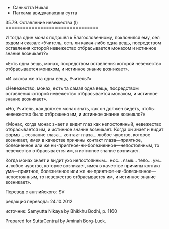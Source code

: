 









* Саньютта Никая
* Патхама авиджапахана сутта


35\.79\. Оставление невежества \(I\)
\=\=\=\=\=\=\=\=\=\=\=\=\=\=\=\=\=\=\=\=\=\=\=\=\=\=\=\=\=\=\=\=



И тогда один монах подошёл к Благословенному, поклонился ему, сел рядом и сказал: «Учитель, есть ли какая\-либо одна вещь, посредством оставления которой невежество отбрасывается монахом и истинное знание возникает?»


«Есть одна вещь, монах, посредством оставления которой невежество отбрасывается монахом, и истинное знание возникает»\.


«И какова же эта одна вещь, Учитель?»


«Невежество, монах, есть та самая одна вещь, посредством оставления которой невежество отбрасывается монахом, и истинное знание возникает»\.


«Но, Учитель, как должен монах знать, как он должен видеть, чтобы невежество было отброшено им, и истинное знание возникло?»


«Монах, когда монах знает и видит глаз как непостоянный, невежество отбрасывается им, и истинное знание возникает\. Когда он знает и видит формы… сознание глаза… контакт глаза… любое чувство, которое возникает, имея в качестве причины контакт глаза—приятное, болезненное или же ни\-приятное\-ни\-болезненное—непостоянным, то невежество отбрасывается им, и истинное знание возникает\.


Когда монах знает и видит ухо непостоянным… нос… язык… тело… ум… и любое чувство, которое возникает, имея в качестве причины контакт ума—приятное, болезненное или же ни\-приятное\-ни\-болезненное—непостоянным, то невежество отбрасывается им, и истинное знание возникает»\.



Перевод с английского: SV


редакция перевода: 24\.10\.2012


источник: Samyutta Nikaya by Bhikkhu Bodhi, p\. 1160


Prepared for SuttaCentral by Aminah Borg\-Luck\.






